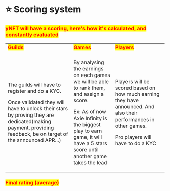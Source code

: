 # ⭐ Scoring system

### <mark style="color:red;">yNFT will have a scoring, here's how it's calculated, and constantly evaluated</mark>

|                                                                                                                                                                                                                         |                                                                                                                                                                                                                                     |                                                                                                                                                                  |
| ----------------------------------------------------------------------------------------------------------------------------------------------------------------------------------------------------------------------- | ----------------------------------------------------------------------------------------------------------------------------------------------------------------------------------------------------------------------------------- | ---------------------------------------------------------------------------------------------------------------------------------------------------------------- |
| <mark style="color:red;">**Guilds**</mark>                                                                                                                                                                              | <mark style="color:red;">**Games**</mark>                                                                                                                                                                                           | <mark style="color:red;">**Players**</mark>                                                                                                                      |
|                                                                                                                                                                                                                         |                                                                                                                                                                                                                                     |                                                                                                                                                                  |
| <p>The guilds will have to register and do a KYC.</p><p>Once validated they will have to unlock their stars by proving they are dedicated(making payment, providing feedback, be on target of the announced APR...)</p> | <p>By analysing the earnings on each games we will be able to rank them, and assign a score.</p><p>Ex: As of now Axie Infinity is the biggest play to earn game, it will have a 5 stars score until another game takes the lead</p> | <p>Players will be scored based on how much earning they have announced. And also their performances in other games.</p><p>Pro players will have to do a KYC</p> |

### <mark style="color:red;">Final rating (average)</mark>
